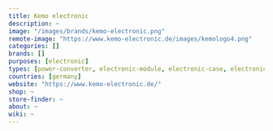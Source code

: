 ```yaml
---
title: Kemo electronic
description: ~
image: "/images/brands/kemo-electronic.png"
remote-image: "https://www.kemo-electronic.de/images/kemologo4.png"
categories: []
brands: []
purposes: [electronic]
types: [power-converter, electronic-module, electronic-case, electronic-kit]
countries: [germany]
website: "https://www.kemo-electronic.de/"
shop: ~
store-finder: ~
about: ~
wiki: ~
---
```

